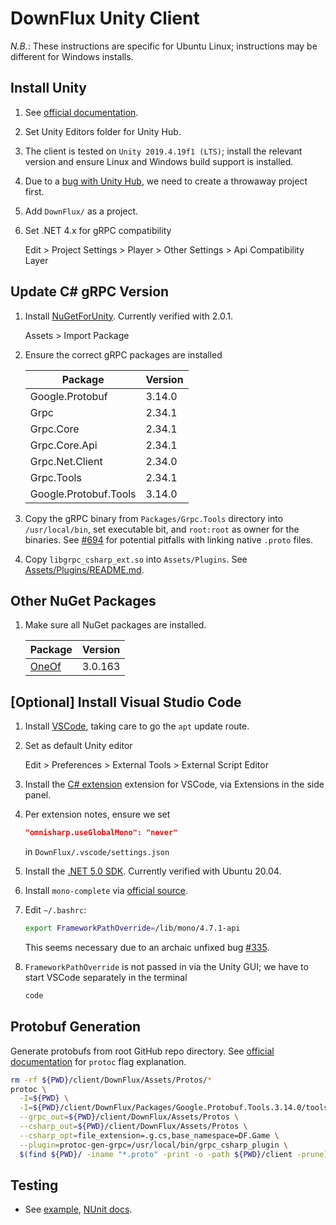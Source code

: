 # DownFlux Unity Client

*N.B.*: These instructions are specific for Ubuntu Linux; instructions may be
different for Windows installs.

## Install Unity

1. See [official documentation](https://unity3d.com/get-unity/download).

1. Set Unity Editors folder for Unity Hub.

1. The client is tested on `Unity 2019.4.19f1 (LTS)`; install the relevant
   version and ensure Linux and Windows build support is installed.

1. Due to a
   [bug with Unity Hub](https://forum.unity.com/threads/no-editor-installed.893605),
   we need to create a throwaway project first.

1. Add `DownFlux/` as a project.

1. Set .NET 4.x for gRPC compatibility

   Edit > Project Settings > Player > Other Settings > Api Compatibility Layer

## Update C# gRPC Version

1. Install [NuGetForUnity](https://github.com/GlitchEnzo/NuGetForUnity).
   Currently verified with 2.0.1.

   Assets > Import Package

1. Ensure the correct gRPC packages are installed

   | Package               | Version |
   | --------------------- | ------- |
   | Google.Protobuf       | 3.14.0  |
   | Grpc                  | 2.34.1  |
   | Grpc.Core             | 2.34.1  |
   | Grpc.Core.Api         | 2.34.1  |
   | Grpc.Net.Client       | 2.34.0  |
   | Grpc.Tools            | 2.34.1  |
   | Google.Protobuf.Tools | 3.14.0  |

1. Copy the gRPC binary from `Packages/Grpc.Tools` directory into `/usr/local/bin`,
   set executable bit, and `root:root` as owner for the binaries. See
   [#694](https://github.com/golang/protobuf/issues/694) for potential
   pitfalls with linking native `.proto` files.

1. Copy `libgrpc_csharp_ext.so` into `Assets/Plugins`. See
   [Assets/Plugins/README.md](Assets/Plugins/README.md).

## Other NuGet Packages

1. Make sure all NuGet packages are installed.

   | Package                                       | Version |
   | --------------------------------------------- | ------- |
   | [OneOf](https://github.com/mcintyre321/OneOf) | 3.0.163 |

## [Optional] Install Visual Studio Code

1. Install [VSCode](https://code.visualstudio.com/docs/setup/linux), taking
   care to go the `apt` update route.

1. Set as default Unity editor

   Edit > Preferences > External Tools > External Script Editor

1. Install the
   [C# extension](https://marketplace.visualstudio.com/items?itemName=ms-dotnettools.csharp)
   extension for VSCode, via Extensions in the side panel.

1. Per extension notes, ensure we set

   ```json
   "omnisharp.useGlobalMono": "never"
   ```

   in `DownFlux/.vscode/settings.json`

1. Install the
   [.NET 5.0 SDK](https://docs.microsoft.com/en-us/dotnet/core/install/linux).
   Currently verified with Ubuntu 20.04.

1. Install `mono-complete` via
   [official source](https://www.mono-project.com/download/stable/#download-lin).

1. Edit `~/.bashrc`:

   ```bash
   export FrameworkPathOverride=/lib/mono/4.7.1-api
   ```

   This seems necessary due to an archaic unfixed bug
   [#335](https://github.com/dotnet/sdk/issues/335).

1. `FrameworkPathOverride` is not passed in via the Unity GUI; we have to
   start VSCode separately in the terminal

   ```bash
   code
   ```

## Protobuf Generation

Generate protobufs from root GitHub repo directory. See
[official documentation](https://developers.google.com/protocol-buffers/docs/reference/csharp-generated#compiler_options)
for `protoc` flag explanation.

```bash
rm -rf ${PWD}/client/DownFlux/Assets/Protos/*
protoc \
  -I=${PWD} \
  -I=${PWD}/client/DownFlux/Packages/Google.Protobuf.Tools.3.14.0/tools/ \
  --grpc_out=${PWD}/client/DownFlux/Assets/Protos \
  --csharp_out=${PWD}/client/DownFlux/Assets/Protos \
  --csharp_opt=file_extension=.g.cs,base_namespace=DF.Game \
  --plugin=protoc-gen-grpc=/usr/local/bin/grpc_csharp_plugin \
  $(find ${PWD}/ -iname "*.proto" -print -o -path ${PWD}/client -prune)
```

## Testing

* See
  [example](https://www.raywenderlich.com/9454-introduction-to-unity-unit-testing#toc-anchor-007),
  [NUnit docs](https://docs.microsoft.com/en-us/dotnet/core/testing/unit-testing-with-nunit).
